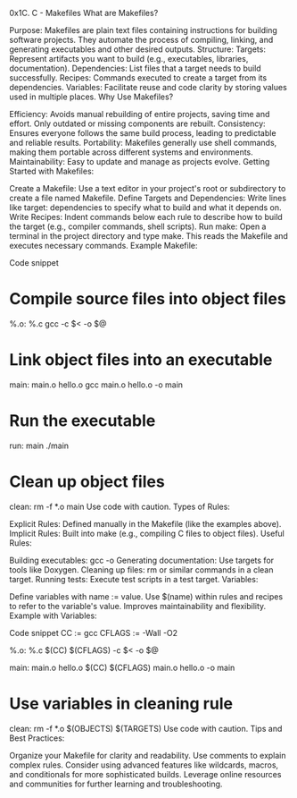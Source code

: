 0x1C. C - Makefiles
What are Makefiles?

Purpose: Makefiles are plain text files containing instructions for building software projects. They automate the process of compiling, linking, and generating executables and other desired outputs.
Structure:
Targets: Represent artifacts you want to build (e.g., executables, libraries, documentation).
Dependencies: List files that a target needs to build successfully.
Recipes: Commands executed to create a target from its dependencies.
Variables: Facilitate reuse and code clarity by storing values used in multiple places.
Why Use Makefiles?

Efficiency: Avoids manual rebuilding of entire projects, saving time and effort. Only outdated or missing components are rebuilt.
Consistency: Ensures everyone follows the same build process, leading to predictable and reliable results.
Portability: Makefiles generally use shell commands, making them portable across different systems and environments.
Maintainability: Easy to update and manage as projects evolve.
Getting Started with Makefiles:

Create a Makefile: Use a text editor in your project's root or subdirectory to create a file named Makefile.
Define Targets and Dependencies: Write lines like target: dependencies to specify what to build and what it depends on.
Write Recipes: Indent commands below each rule to describe how to build the target (e.g., compiler commands, shell scripts).
Run make: Open a terminal in the project directory and type make. This reads the Makefile and executes necessary commands.
Example Makefile:

Code snippet
# Compile source files into object files
%.o: %.c
    gcc -c $< -o $@

# Link object files into an executable
main: main.o hello.o
    gcc main.o hello.o -o main

# Run the executable
run: main
    ./main

# Clean up object files
clean:
    rm -f *.o main
Use code with caution.
Types of Rules:

Explicit Rules: Defined manually in the Makefile (like the examples above).
Implicit Rules: Built into make (e.g., compiling C files to object files).
Useful Rules:

Building executables: gcc -o <target> <dependencies>
Generating documentation: Use targets for tools like Doxygen.
Cleaning up files: rm or similar commands in a clean target.
Running tests: Execute test scripts in a test target.
Variables:

Define variables with name := value.
Use $(name) within rules and recipes to refer to the variable's value.
Improves maintainability and flexibility.
Example with Variables:

Code snippet
CC := gcc
CFLAGS := -Wall -O2

%.o: %.c
    $(CC) $(CFLAGS) -c $< -o $@

main: main.o hello.o
    $(CC) $(CFLAGS) main.o hello.o -o main

# Use variables in cleaning rule
clean:
    rm -f *.o $(OBJECTS) $(TARGETS)
Use code with caution.
Tips and Best Practices:

Organize your Makefile for clarity and readability.
Use comments to explain complex rules.
Consider using advanced features like wildcards, macros, and conditionals for more sophisticated builds.
Leverage online resources and communities for further learning and troubleshooting.